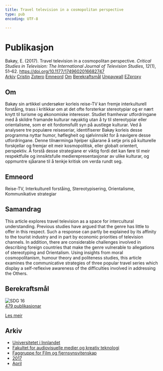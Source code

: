 ```yaml
---
title: Travel television in a cosmopolitan perspective
type: pub
encoding: UTF-8

---
```

<h1>Publikasjon</h1>
<article id="csl-bib-container-JZ25JMP6" class="csl-bib-container">
  <div class="csl-bib-body"> <div class="csl-entry">Bakøy, E. (2017). Travel television in a cosmopolitan perspective. <i>Critical Studies in Television: The International Journal of Television Studies</i>, <i>12</i>(1), 51–62. <a href="https://doi.org/10.1177/1749602016682747">https://doi.org/10.1177/1749602016682747</a></div> </div>
  <div class="csl-bib-buttons">
    <a href="#taxonomy-article-JZ25JMP6" alt="archive" class="csl-bib-button">Arkiv</a>
    <a href="https://app.cristin.no/results/show.jsf?id=1466854" alt="Cristin" class="csl-bib-button">Cristin</a>
    <a href="http://zotero.org/groups/5881554/items/JZ25JMP6" alt="Zotero" class="csl-bib-button">Zotero</a>
    <a href="#keywords-article-JZ25JMP6" alt="keywords" class="csl-bib-button">Emneord</a>
    <a href="#about-article-JZ25JMP6" alt="about_pub" class="csl-bib-button">Om</a>
    <a href="#sdg-article-JZ25JMP6" alt="sdg" class="csl-bib-button">Berekraftsmål</a>
    <a href="https://doi.org/10.1177/1749602016682747" alt="Unpaywall" class="csl-bib-button">Unpaywall</a>
    <a href="https://doi.org/10.1177/1749602016682747" alt="EZproxy" class="csl-bib-button">EZproxy</a>
  </div>
  <div id="csl-bib-meta-container-JZ25JMP6"></div>
</article>
<div id="csl-bib-meta-JZ25JMP6" class="csl-bib-meta">
  <article id="about-article-JZ25JMP6" class="about_pub-article">
    <h1>Om</h1>
    Bakøy sin artikkel undersøker korleis reise-TV kan fremje interkulturell forståing, trass i kritikkar om at det ofte forsterkar stereotypiar og er nært knytt til turisme og økonomiske interesser. Studiet framhevar utfordringane med å skildre framande kulturar nøyaktig utan å ty til stereotypiar eller orientalisme, som er eit fordomsfullt syn på austlege kulturar. Ved å analysere tre populære reiseseriar, identifiserer Bakøy korleis desse programma nyttar humor, høflegheit og sjølvinnsikt for å navigere desse utfordringane. Denne tilnærminga hjelper sjåarane å setje pris på kulturelle forskjellar og fremjar eit meir kosmopolitisk, eller globalt orientert, perspektiv. Å forstå desse strategiane er viktig fordi det kan føre til meir respektfulle og innsiktsfulle medierepresentasjonar av ulike kulturar, og oppmuntre sjåarane til å tenkje kritisk om verda rundt seg.
  </article>
  <article id="keywords-article-JZ25JMP6" class="keywords-article">
    <h1>Emneord</h1>
    Reise-TV, Interkulturell forståing, Stereotypisering, Orientalisme, Kommunikative strategiar
  </article>
  <article id="abstract-article-JZ25JMP6" class="abstract-article">
    <h1>Samandrag</h1>
    This article explores travel television as a space for intercultural understanding. Previous studies have argued that the genre has little to offer in this respect. Such a response can partly be explained by its affinity to the tourist industry and in part by economic priorities of television channels. In addition, there are considerable challenges involved in describing foreign countries that make the genre vulnerable to allegations of stereotyping and Orientalism. Using insights from moral cosmopolitanism, humour theory and politeness studies, this article examines the communicative strategies of three popular travel series which display a self-reflexive awareness of the difficulties involved in addressing the Others.
  </article>
  <article id="sdg-article-JZ25JMP6" class="sdg-article">
    <h1>Berekraftsmål</h1>
    <div class="sdg-container"><div id="sdg16" class="sdg">
        <img src="{{< params subfolder >}}images/sdg/sdg16_nn.png" class="image" alt="SDG 16">
        <div class="sdg-overlay">
          <a href="{{< params subfolder >}}nn/archive/?sdg=16#archive" class="sdg-publication-count"><span>479</span> publikasjonar</a>
          <p><a href="https://fn.no/om-fn/fns-baerekraftsmaal/fred-rettferdighet-og-velfungerende-institusjoner?lang=nno-NO" class="sdg-read-more">Les meir</a></p>
        </div>
      </div></div>
  </article>
  <article id="taxonomy-article-JZ25JMP6" class="taxonomy-article">
    <h1>Arkiv</h1>
    <ul>
      <li><a href="{{< params subfolder >}}nn/archive/?key=3DCRN523">Universitetet i Innlandet</a></li>
      <li><a href="{{< params subfolder >}}nn/archive/?key=8XUDF4FD">Fakultet for audiovisuelle medier og kreativ teknologi</a></li>
      <li><a href="{{< params subfolder >}}nn/archive/?key=GP9PM6PG">Faggruppe for Film og fjernsynsvitenskap</a></li>
      <li><a href="{{< params subfolder >}}nn/archive/?key=FUSJD299">2017</a></li>
      <li><a href="{{< params subfolder >}}nn/archive/?key=FT5TZBFM">April</a></li>
    </ul>
  </article>
</div>
